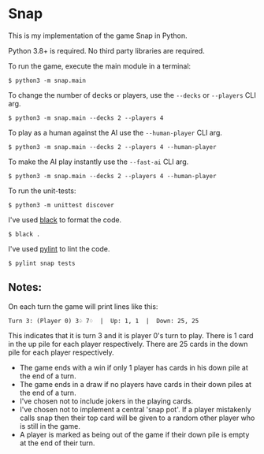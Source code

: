 # Snap

This is my implementation of the game Snap in Python.

Python 3.8+ is required.
No third party libraries are required.

To run the game, execute the main module in a terminal:
```
$ python3 -m snap.main
```

To change the number of decks or players, use the `--decks` or `--players` CLI arg.
```
$ python3 -m snap.main --decks 2 --players 4
```

To play as a human against the AI use the `--human-player` CLI arg.
```
$ python3 -m snap.main --decks 2 --players 4 --human-player
```

To make the AI play instantly use the `--fast-ai` CLI arg.
```
$ python3 -m snap.main --decks 2 --players 4 --human-player
```

To run the unit-tests:
```
$ python3 -m unittest discover
```

I've used [black](https://pypi.org/project/black/) to format the code.
```
$ black .
```

I've used [pylint](https://pypi.org/project/pylint/) to lint the code.
```
$ pylint snap tests
```

## Notes:

On each turn the game will print lines like this:

```
Turn 3: (Player 0) 3♤ 7♢  |  Up: 1, 1  |  Down: 25, 25
```

This indicates that it is turn 3 and it is player 0's turn to play. There is 1 card in the up pile for
each player respectively. There are 25 cards in the down pile for each player respectively.

* The game ends with a win if only 1 player has cards in his down pile at the end of a turn.
* The game ends in a draw if no players have cards in their down piles at the end of a turn.
* I've chosen not to include jokers in the playing cards.
* I've chosen not to implement a central 'snap pot'. If a player mistakenly calls snap then
  their top card will be given to a random other player who is still in the game.
* A player is marked as being out of the game if their down pile is empty at the end of their turn.